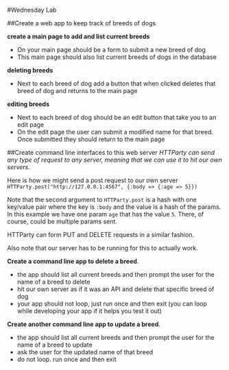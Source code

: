 #Wednesday Lab

##Create a web app to keep track of breeds of dogs

**create a main page to add and list current breeds**
- On your main page should be a form to submit a new breed of dog
- This main page should also list current breeds of dogs in the database

**deleting breeds**
- Next to each breed of dog add a button that when clicked deletes that breed of dog and returns to the main page

**editing breeds**
- Next to each breed of dog should be an edit button that take you to an edit page
- On the edit page the user can submit a modified name for that breed. Once submitted they should return to the main page

##Create command line interfaces to this web server
*HTTParty can send any type of request to any server, meaning that we can use it to hit our own servers.*

Here is how we might send a post request to our own server
```HTTParty.post("http://127.0.0.1:4567", {:body => {:age => 5}})```

Note that the second argument to ```HTTParty.post``` is a hash with one key/value pair where the key is ```:body``` and the value is a hash of the params. In this example we have one param ```age``` that has the value ```5```. There, of course, could be multiple params sent.

HTTParty can form PUT and DELETE requests in a similar fashion.

Also note that our server has to be running for this to actually work.

**Create a command line app to delete a breed**.
- the app should list all current breeds and then prompt the user for the name of a breed to delete
- hit our own server as if it was an API and delete that specific breed of dog
- your app should not loop, just run once and then exit (you can loop while developing your app if it helps you test it out)

**Create another command line app to update a breed**.
- the app should list all current breeds and then prompt the user for the name of a breed to update
- ask the user for the updated name of that breed
- do not loop. run once and then exit






